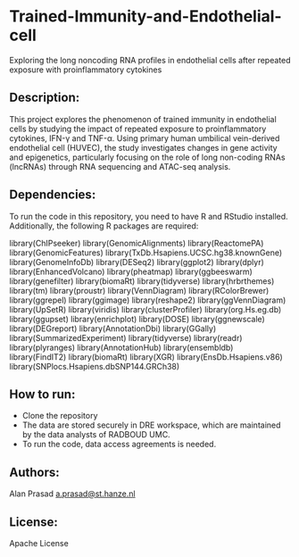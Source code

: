 # Trained-Immunity-and-Endothelial-cell
Exploring the long noncoding RNA profiles in endothelial cells after repeated exposure with proinflammatory cytokines

## Description:
This project explores the phenomenon of trained immunity in endothelial cells by studying the impact of repeated exposure to proinflammatory cytokines, IFN-γ and TNF-α. Using primary human umbilical vein-derived endothelial cell (HUVEC), the study investigates changes in gene activity and epigenetics, particularly focusing on the role of long non-coding RNAs (lncRNAs) through RNA sequencing and ATAC-seq analysis.

## Dependencies:
To run the code in this repository, you need to have R and RStudio installed. Additionally, the following R packages are required:

library(ChIPseeker)
library(GenomicAlignments)
library(ReactomePA)
library(GenomicFeatures)
library(TxDb.Hsapiens.UCSC.hg38.knownGene)
library(GenomeInfoDb)
library(DESeq2)
library(ggplot2)
library(dplyr)
library(EnhancedVolcano)
library(pheatmap)
library(ggbeeswarm)
library(genefilter)
library(biomaRt)
library(tidyverse)
library(hrbrthemes)
library(tm)
library(proustr)
library(VennDiagram)
library(RColorBrewer)
library(ggrepel)
library(ggimage)
library(reshape2)
library(ggVennDiagram)
library(UpSetR)
library(viridis)
library(clusterProfiler)
library(org.Hs.eg.db)
library(ggupset)
library(enrichplot)
library(DOSE)
library(ggnewscale)
library(DEGreport)
library(AnnotationDbi)
library(GGally)
library(SummarizedExperiment)
library(tidyverse)
library(readr)
library(plyranges)
library(AnnotationHub)
library(ensembldb)
library(FindIT2)
library(biomaRt)
library(XGR)
library(EnsDb.Hsapiens.v86)
library(SNPlocs.Hsapiens.dbSNP144.GRCh38)

## How to run:
- Clone the repository
- The data are stored securely in DRE workspace, which are maintained by the data analysts of RADBOUD UMC.
- To run the code, data access agreements is needed.

## Authors:
Alan Prasad a.prasad@st.hanze.nl

## License:
Apache License
